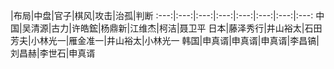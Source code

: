 |布局|中盘|官子|棋风|攻击|治孤|判断
:---:|:---:|:---:|:---:|:---:|:---:|:---:|:---:
中国|吴清源|古力|许皓鋐|杨鼎新|江维杰|柯洁|聂卫平
日本|藤泽秀行|井山裕太|石田芳夫|小林光一|雁金准一|井山裕太|小林光一
韩国|申真谞|申真谞|申真谞|李昌镐|刘昌赫|李世石|申真谞